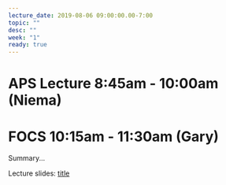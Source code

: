 ```yaml
---
lecture_date: 2019-08-06 09:00:00.00-7:00
topic: ""
desc: ""
week: "1"
ready: true
---
```


# APS Lecture 8:45am - 10:00am (Niema)




# FOCS 10:15am - 11:30am (Gary)
Summary...

Lecture slides: [title](link)



